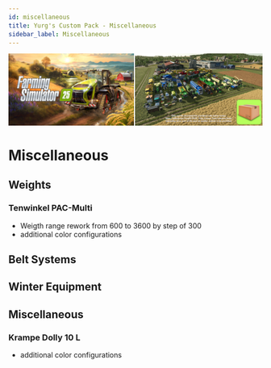 ```yaml
---
id: miscellaneous
title: Yurg's Custom Pack - Miscellaneous
sidebar_label: Miscellaneous
---
```

[![](modHeader.png)](modScreen.png)
# Miscellaneous

## Weights

### Tenwinkel PAC-Multi
- Weigth range rework from 600 to 3600 by step of 300
- additional color configurations

## Belt Systems



## Winter Equipment



## Miscellaneous

### Krampe Dolly 10 L
- additional color configurations
